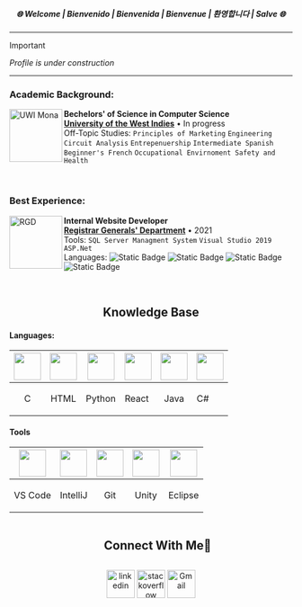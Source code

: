 <h5 align="center">🌐 Welcome | Bienvenido | Bienvenida | Bienvenue | 환영합니다 | Salve 🌐</h5>


___
> [!Important]
> *Profile is under construction*
___

### Academic Background:

[<img align="left" height="94px" width="94px" alt="UWI Mona" src="https://upload.wikimedia.org/wikipedia/en/0/01/Coat_of_arms_of_the_University_of_the_West_Indies.png"/>](https://www.mona.uwi.edu/)
**Bechelors' of Science in Computer Science** \
[**University of the West Indies**](https://www.mona.uwi.edu/)  • In progress\
Off-Topic Studies: `Principles of Marketing` `Engineering Circuit Analysis` `Entrepenuership` 
`Intermediate Spanish` `Beginner's French` `Occupational Envirnoment Safety and Health`

<br>

### Best Experience:

[<img align="left" height="94px" width="94px" alt="RGD" src="https://jis.gov.jm/media/2020/06/rgd-logo.jpg"/>](https://www.rgd.gov.jm/)
**Internal Website Developer** \
[**Registrar Generals' Department**](https://www.rgd.gov.jm/)  • 2021\
Tools: `SQL Server Managment System` `Visual Studio 2019` `ASP.Net` <br>
Languages: ![Static Badge](https://img.shields.io/badge/JavaScript-yellow?style=flat-square&logo=javascript&logoColor=white&color=yellow) ![Static Badge](https://img.shields.io/badge/HTML-orange?style=flat-square&logo=html5&logoColor=white) ![Static Badge](https://img.shields.io/badge/PHP-%23787CB5?style=flat-square&logo=php&logoColor=white) ![Static Badge](https://img.shields.io/badge/CSS-blue?style=flat-square&logo=css3&logoColor=white)




<br>

<h2 align="center">Knowledge Base</h2>

#### Languages:
<div align="center">
  
| <img align="center" height="48px" width="48px" src="https://skillicons.dev/icons?i=c"/> | <img align="center" height="48px" width="48px" src="https://skillicons.dev/icons?i=html"/> | <img align="center" height="48px" width="48px" src="https://skillicons.dev/icons?i=python"/> | <img align="center" height="48px" width="48px" src="https://skillicons.dev/icons?i=react"/> | <img align="center" height="48px" width="48px" src="https://skillicons.dev/icons?i=java"/> | <img align="center" height="48px" width="48px" src="https://skillicons.dev/icons?i=cs"/> |
|---|:---:|---|---| --- | ---
| <p align="center">C</p> |  HTML | Python | React | <p align="center">Java</p> | C#

</div>

#### Tools
<div align="center">
  
| <img align="center" height="48px" width="48px" src="https://skillicons.dev/icons?i=vscode"/> | <img align="center" height="48px" width="48px" src="https://skillicons.dev/icons?i=androidstudio"/> | <img align="center" height="48px" width="48px" src="https://skillicons.dev/icons?i=git"/> | <img align="center" height="48px" width="48px" src="https://skillicons.dev/icons?i=unity"/> | <img align="center" height="48px" width="48px" src="https://skillicons.dev/icons?i=eclipse"/>
|---|:---:|---|:---:|---
| <p align="center">VS Code</p> |  <p align="center">IntelliJ</p> | <p align="center">Git</p> | Unity | <p align="center">Eclipse</p> |

</div>


<!-- Connect with me -->
<!--h2 without bottom border-->
<div id="user-content-toc">
  <ul align="center">
    <summary><h2 style="display: inline-block">Connect With Me🤝</h2></summary>
  </ul>
</div>

<!--icons and links-->
<p align="center">
  
<a href="https://www.linkedin.com/in/javon-peart-55980620b/" target="blank">
  <img align="center" src="https://skillicons.dev/icons?i=linkedin" alt="linkedin" height="50" width="50"></a>

<a href="https://stackoverflow.com/users/22449316/j-peart" target="blank">
  <img align="center" src="https://skillicons.dev/icons?i=stackoverflow" alt="stackoverflow" height="50" width="50"/></a>

<a href="mailto:javonpeart@gmail.com" target="blank">
  <img align="center"src="https://skillicons.dev/icons?i=gmail" alt="Gmail" height="50" width="50"/></a>
</p>

